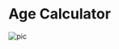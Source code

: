 # Age Calculator
![pic](https://user-images.githubusercontent.com/96326525/178351737-a55b1efc-2216-4522-914c-7522a3366ff5.png)
